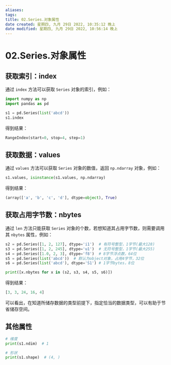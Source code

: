 ```yaml
---
aliases: 
tags: 
title: 02.Series.对象属性
date created: 星期四, 九月 29日 2022, 10:35:12 晚上
date modified: 星期四, 九月 29日 2022, 10:56:14 晚上
---
```


# 02.Series.对象属性

## 获取索引：index

通过 `index` 方法可以获取 `Series` 对象的索引，例如：

```python
import numpy as np
import pandas as pd

s1 = pd.Series(list('abcd'))
s1.index
```

得到结果：

```python
RangeIndex(start=0, stop=4, step=1)
```

## 获取数据：values

通过 `values` 方法可以获取 `Series` 对象的数值，返回 `np.ndarray` 对象，例如：

```python
s1.values, isinstance(s1.values, np.ndarray)
```

得到结果：

```python
(array(['a', 'b', 'c', 'd'], dtype=object), True)
```

## 获取占用字节数：nbytes

通过 `len` 方法只能获取 `Series` 对象的个数，若想知道其占用字节数，则需要调用其 `nbytes` 属性，例如：

```python
s2 = pd.Series([1, 2, 127], dtype='i1')  # 有符号整型，1字节(最大128)
s3 = pd.Series([1, 2, 245], dtype='u1')  # 无符号整型，1字节(最大255)
s4 = pd.Series([1.0, 2, 3], dtype='f8')  # 8字节浮点数，64位
s5 = pd.Series(list('abcd'))  # 默认为object对象，占用4字节，32位
s6 = pd.Series(list('abcd'), dtype='S1') # 1字节bytes，8位

print([x.nbytes for x in (s2, s3, s4, s5, s6)])
```

得到结果：

```python
[3, 3, 24, 16, 4]
```

可以看出，在知道所储存数据的类型前提下，指定恰当的数据类型，可以有助于节省储存空间。

## 其他属性

```python
# 维度
print(s1.ndim)  # 1

# 形状
print(s1.shape)  # (4, )
```
